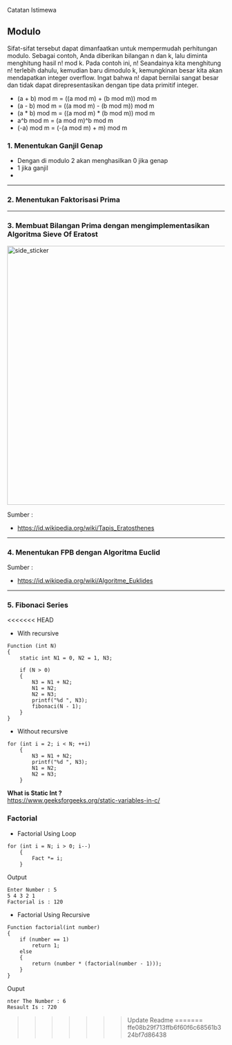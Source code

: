 Catatan Istimewa

## Modulo

Sifat-sifat tersebut dapat dimanfaatkan untuk mempermudah perhitungan modulo. Sebagai contoh, Anda diberikan bilangan n dan k, lalu diminta menghitung hasil n! mod k. Pada contoh ini, n! Seandainya kita menghitung n! terlebih dahulu, kemudian baru dimodulo k, kemungkinan besar kita akan mendapatkan integer overflow. Ingat bahwa n! dapat bernilai sangat besar dan tidak dapat direpresentasikan dengan tipe data primitif integer.

- (a + b) mod m = ((a mod m) + (b mod m)) mod m
- (a - b) mod m = ((a mod m) - (b mod m)) mod m
- (a * b) mod m = ((a mod m) * (b mod m)) mod m
- a^b mod m     = (a mod m)^b mod m
- (-a) mod m    = (-(a mod m) + m) mod m 

### 1. Menentukan Ganjil Genap
- Dengan di modulo 2 akan menghasilkan 0 jika genap
- 1 jika ganjil
- 
---
### 2. Menentukan Faktorisasi Prima

---
### 3. Membuat Bilangan Prima dengan mengimplementasikan Algoritma Sieve Of Eratost
<img align="center" width=600px height=600px alt="side_sticker" src="https://upload.wikimedia.org/wikipedia/commons/b/b9/Sieve_of_Eratosthenes_animation.gif"/>

Sumber : 
- https://id.wikipedia.org/wiki/Tapis_Eratosthenes
---

### 4. Menentukan FPB dengan Algoritma Euclid 

Sumber :
- https://id.wikipedia.org/wiki/Algoritme_Euklides
---

### 5. Fibonaci Series

<<<<<<< HEAD
- With recursive
```
Function (int N)
{
    static int N1 = 0, N2 = 1, N3;

    if (N > 0)
    {
        N3 = N1 + N2;
        N1 = N2;
        N2 = N3;
        printf("%d ", N3);
        fibonaci(N - 1);
    }
}
```
- Without recursive
```
for (int i = 2; i < N; ++i)
    {
        N3 = N1 + N2;
        printf("%d ", N3);
        N1 = N2;
        N2 = N3;
    }
```
**What is Static Int ?** <br>
https://www.geeksforgeeks.org/static-variables-in-c/

### Factorial 
- Factorial Using Loop
```
for (int i = N; i > 0; i--)
    {
        Fact *= i;
    }
```
Output
```
Enter Number : 5 
5 4 3 2 1 
Factorial is : 120
``` 

- Factorial Using Recursive
```
Function factorial(int number)
{
    if (number == 1)
        return 1;
    else
    {
        return (number * (factorial(number - 1)));
    }
}
```
Ouput
```
nter The Number : 6
Resault Is : 720
```
>>>>>>> Update Readme
=======
>>>>>>> ffe08b29f713ffb6f60f6c68561b324bf7d86438

